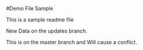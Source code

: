 #Demo File Sample

This is a sample readme file

New Data on the updates branch.

This is on the master branch and Will cause a conflict.
